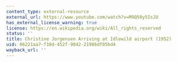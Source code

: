 ```yaml
---
content_type: external-resource
external_url: https://www.youtube.com/watch?v=M9Q50y5IsJU
has_external_license_warning: true
license: https://en.wikipedia.org/wiki/All_rights_reserved
status: ''
title: Christine Jorgensen Arriving at Idlewild airport (1952)
uid: 06221aa7-f10d-452f-9042-21986df05bd4
wayback_url: ''
---
```

